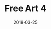---
title: Free Art 4
date: '2018-03-25'
thumb_image: images/mar-3yo/free-art4.jpg
thumb_image_alt: Free Art 4
image: images/mar-3yo/free-art4.jpg
image_alt: Free Art 4
template: project
---	